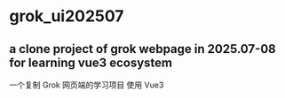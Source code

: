 # grok_ui202507

## a clone project of grok webpage in 2025.07-08 for learning vue3 ecosystem

一个复制 Grok 网页端的学习项目 使用 Vue3
